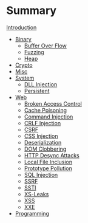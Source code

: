 # Summary

[Introduction](./INTRODUCTION.md)

- [Binary](./binary.md)
  - [Buffer Over Flow]()
  - [Fuzzing]()
  - [Heap](./technique/heap.md)
- [Crypto](./crypto.md)
- [Misc](./misc.md)
- [System](./system.md)
  - [DLL Injection](./technique/dll-injection.md)
  - [Persistent](./technique/persistent.md)
- [Web](./web.md)
  - [Broken Access Control](./technique/broken-access-control.md)
  - [Cache Poisoning]()
  - [Command Injection](./technique/command-injection.md)
  - [CRLF Injection](./technique/crlf-injection.md)
  - [CSRF](./technique/csrf.md)
  - [CSS Injection](./technique/css-injection.md)
  - [Deserialization](./technique/deserialization.md)
  - [DOM Clobbering](./technique/dom-clobbering.md)
  - [HTTP Desync Attacks]()
  - [Local File Inclusion](./technique/local-file-inclusion.md)
  - [Prototype Pollution](./technique/prototype-pollution.md)
  - [SQL Injection](./technique/sql-injection.md)
  - [SSRF](./technique/ssrf.md)
  - [SSTI](./technique/ssti.md)
  - [XS-Leaks](./technique/xs-leaks.md)
  - [XSS](./technique/xss.md)
  - [XXE]()
- [Programming](./programming.md)
